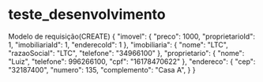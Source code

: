 # teste_desenvolvimento

Modelo de requisição(CREATE)
{
  "imovel": {
    "preco": 1000,
    "proprietarioId": 1,
    "imobiliariaId": 1,
    "enderecoId": 1
  },
  "imobiliaria": {
    "nome": "LTC",
    "razaoSocial": "LTC",
    "telefone": "34966100"
  },
  "proprietario": {
    "nome": "Luiz",
    "telefone": 996266100,
    "cpf": "16178470622"
  },
  "endereco": {
    "cep": "32187400",
    "numero": 135,
    "complemento": "Casa A",
  }
}
